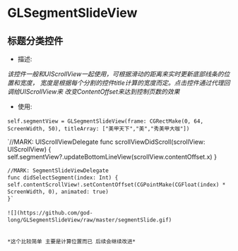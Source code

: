 # GLSegmentSlideView

## 标题分类控件

*   描述:

   *该控件一般和UIScrollView一起使用，可根据滑动的距离来实时更新底部线条的位置和宽度，
    宽度是根据每个分割的控件title计算的宽度而定。点击控件通过代理回调给UIScrollView来
    改变ContentOffset来达到控制页数的效果*

*   使用:

  `self.segmentView = GLSegmentSlideView(frame: CGRectMake(0, 64, ScreenWidth, 50), titleArray: ["美甲天下","美","秀美甲大咖"])`

    
  `//MARK: UIScrollViewDelegate
    func scrollViewDidScroll(scrollView: UIScrollView) {
    self.segmentView?.updateBottomLineView(scrollView.contentOffset.x)
    }

    //MARK: SegmentSlideViewDelegate
    func didSelectSegment(index: Int) {
    self.contentScrollView!.setContentOffset(CGPointMake(CGFloat(index) * ScreenWidth, 0), animated: true)
    }`
    
    ![](https://github.com/god-long/GLSegmentSlideView/raw/master/segmentSlide.gif)


    *这个比较简单 主要是计算位置而已 后续会继续改进*
